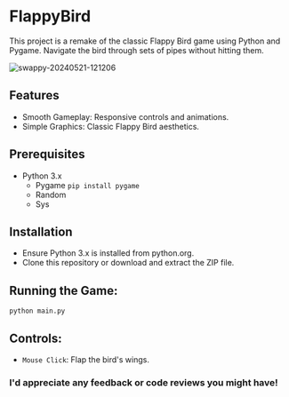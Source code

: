 # FlappyBird
This project is a remake of the classic Flappy Bird game using Python and Pygame. Navigate the bird through sets of pipes without hitting them.

![swappy-20240521-121206](https://github.com/ecnivs/FlappyBird/assets/106900369/98c5c8a9-6cbf-4497-9301-6fd95889b93c)

## Features
* Smooth Gameplay: Responsive controls and animations.
* Simple Graphics: Classic Flappy Bird aesthetics.

## Prerequisites
* Python 3.x
    * Pygame `pip install pygame`
    * Random
    * Sys

## Installation
* Ensure Python 3.x is installed from python.org.
* Clone this repository or download and extract the ZIP file.

## Running the Game:
```
python main.py
```

## Controls:
* `Mouse Click`: Flap the bird's wings.


### I'd appreciate any feedback or code reviews you might have!
